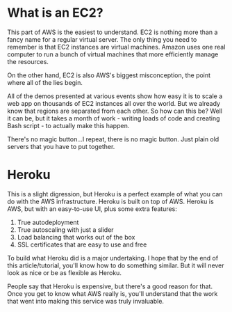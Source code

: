 # What is an EC2?

This part of AWS is the easiest to understand. EC2 is nothing more than a fancy name for a regular virtual server. The only thing you need to remember is that EC2 instances are virtual machines. Amazon uses one real computer to run a bunch of virtual machines that more efficiently manage the resources.

On the other hand, EC2 is also AWS's biggest misconception, the point where all of the lies begin. 

All of the demos presented at various events show how easy it is to scale a web app on thousands of EC2 instances all over the world. But we already know that regions are separated from each other. So how can this be? Well it can be, but it takes a month of work - writing loads of code and creating Bash script - to actually make this happen.

There's no magic button...I repeat, there is no magic button. Just plain old servers that you have to put together.

# Heroku

This is a slight digression, but Heroku is a perfect example of what you can do with the AWS infrastructure. Heroku is built on top of AWS. Heroku is AWS, but with an easy-to-use UI, plus some extra features: 

1. True autodeployment
2. True autoscaling with just a slider
3. Load balancing that works out of the box
4. SSL certificates that are easy to use and free 

To build what Heroku did is a major undertaking. I hope that by the end of this article/tutorial, you'll know how to do something similar. But it will never look as nice or be as flexible as Heroku.

People say that Heroku is expensive, but there's a good reason for that. Once you get to know what AWS really is, you'll understand that the work that went into making this service was truly invaluable.
